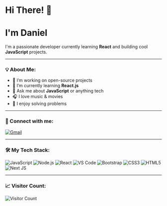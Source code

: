 # Hi There! 👋
# I'm Daniel 
I'm a passionate developer currently learning **React** and building cool **JavaScript** projects.

---

### 💡 About Me:
- 🔭 I’m working on open-source projects
- 🌱 I’m currently learning **React.js**
- 💬 Ask me about **JavaScript** or anything tech
- 🎧 I love music & movies
- 🧠 I enjoy solving  problems

---

### 🚀 Connect with me:
[![Gmail](https://img.shields.io/badge/Gmail-D14836?style=for-the-badge&logo=gmail&logoColor=white)](mailto:daniemodu@gmail.com)


---

### 🛠️ My Tech Stack:
![JavaScript](https://img.shields.io/badge/JavaScript-yellow?style=for-the-badge&logo=javascript&logoColor=black)
![Node.js](https://img.shields.io/badge/Node.js-339933?style=for-the-badge&logo=nodedotjs&logoColor=white)
![React](https://img.shields.io/badge/React-20232A?style=for-the-badge&logo=react&logoColor=61DAFB)
![VS Code](https://img.shields.io/badge/VSCode-007ACC?style=for-the-badge&logo=visual-studio-code&logoColor=white)
![Bootstrap](https://img.shields.io/badge/Bootstrap-7952B3?style=for-the-badge&logo=bootstrap&logoColor=white)
![CSS3](https://img.shields.io/badge/CSS3-1572B6?style=for-the-badge&logo=css3&logoColor=white)
![HTML5](https://img.shields.io/badge/HTML5-E34F26?style=for-the-badge&logo=html5&logoColor=white)
![Next JS](https://img.shields.io/badge/Next.js-000000?style=for-the-badge&logo=nextdotjs&logoColor=white)

---

### 📈 Visitor Count:
![Visitor Count](https://komarev.com/ghpvc/?username=danniemodu&color=blue)
